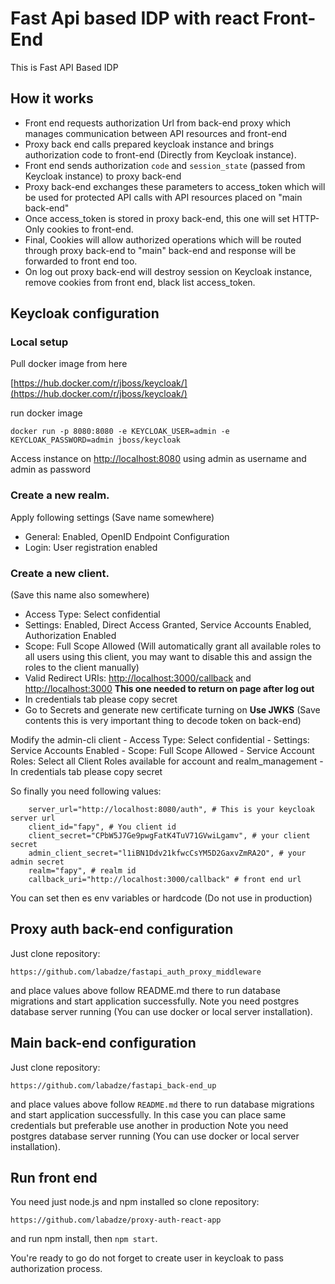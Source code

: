 # Fast Api based IDP with react Front-End

This is Fast API Based IDP

## How it works

 - Front end requests authorization Url from back-end proxy which manages communication between API resources and front-end
 - Proxy back end calls prepared keycloak instance and brings authorization code to front-end (Directly from Keycloak instance).
 - Front end sends authorization `code` and `session_state` (passed from Keycloak instance) to proxy back-end
 - Proxy back-end exchanges these parameters to access_token which will be used for protected API calls with API resources placed on "main back-end"
 - Once access_token is stored in proxy back-end, this one will set HTTP-Only cookies to front-end.
 - Final, Cookies will allow authorized operations which will be routed through proxy back-end to "main" back-end and response will be forwarded to front end too.
 - On log out proxy back-end will destroy session on Keycloak instance, remove cookies from front end, black list access_token.
 
 
 ## Keycloak configuration
 
 
 ### Local setup
 
 Pull docker image from here

[https://hub.docker.com/r/jboss/keycloak/](https://hub.docker.com/r/jboss/keycloak/)
 
 run docker image
 
 `docker run -p 8080:8080 -e KEYCLOAK_USER=admin -e KEYCLOAK_PASSWORD=admin jboss/keycloak`
 
 Access instance on [http://localhost:8080](http://localhost:8080) using admin as username and admin as password
 
### Create a new realm. 
 
Apply following settings (Save name somewhere)

   - General: Enabled, OpenID Endpoint Configuration
   - Login: User registration enabled
    
### Create a new client. 
 
(Save this name also somewhere)
 
 - Access Type: Select confidential
 - Settings: Enabled, Direct Access Granted, Service Accounts Enabled, Authorization Enabled
 - Scope: Full Scope Allowed (Will automatically grant all available roles to all users using this client, you may want to disable this and assign the roles to the client manually)
 - Valid Redirect URIs: [http://localhost:3000/callback](http://localhost:3000/callback) and [http://localhost:3000](http://localhost:3000) __This one needed to return on page after log out__ 
 - In credentials tab please copy secret
 - Go to Secrets and generate new certificate turning on **Use JWKS** (Save contents this is very important thing to decode token on back-end)
    
 Modify the admin-cli client
    - Access Type: Select confidential
    - Settings: Service Accounts Enabled
    - Scope: Full Scope Allowed
    - Service Account Roles: Select all Client Roles available for account and realm_management
    - In credentials tab please copy secret

 
 So finally you need following values:

        server_url="http://localhost:8080/auth", # This is your keycloak server url
        client_id="fapy", # You client id 
        client_secret="CPbW5J7Ge9pwgFatK4TuV71GVwiLgamv", # your client secret
        admin_client_secret="l1iBN1Ddv21kfwcCsYM5D2GaxvZmRA2O", # your admin secret
        realm="fapy", # realm id
        callback_uri="http://localhost:3000/callback" # front end url
    
 You can set then es env variables or hardcode (Do not use in production)
 
## Proxy auth back-end configuration

Just clone repository: 

`https://github.com/labadze/fastapi_auth_proxy_middleware`

and place values above follow README.md there to run database migrations and start application successfully.
Note you need postgres database server running (You can use docker or local server installation).

## Main back-end configuration

Just clone repository:

`https://github.com/labadze/fastapi_back-end_up`

and place values above follow `README.md` there to run database migrations and start application successfully.
In this case you can place same credentials but preferable use another in production
Note you need postgres database server running (You can use docker or local server installation).

## Run front end

You need just node.js and npm installed so clone repository: 

`https://github.com/labadze/proxy-auth-react-app`

and run npm install, then `npm start`.

You're ready to go do not forget to create user in keycloak to pass authorization process.

